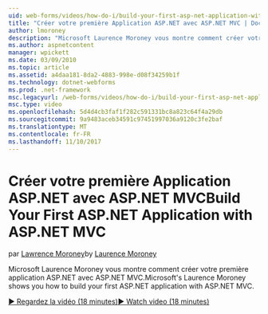 ```yaml
---
uid: web-forms/videos/how-do-i/build-your-first-asp-net-application-with-asp-net-mvc
title: "Créer votre première Application ASP.NET avec ASP.NET MVC | Documents Microsoft"
author: lmoroney
description: "Microsoft Laurence Moroney vous montre comment créer votre première application ASP.NET avec ASP.NET MVC."
ms.author: aspnetcontent
manager: wpickett
ms.date: 03/09/2010
ms.topic: article
ms.assetid: a4daa181-8da2-4883-998e-d08f34259b1f
ms.technology: dotnet-webforms
ms.prod: .net-framework
msc.legacyurl: /web-forms/videos/how-do-i/build-your-first-asp-net-application-with-asp-net-mvc
msc.type: video
ms.openlocfilehash: 5d4d4cb3faf1f282c591331bc8a823c64f4a29db
ms.sourcegitcommit: 9a9483aceb34591c97451997036a9120c3fe2baf
ms.translationtype: MT
ms.contentlocale: fr-FR
ms.lasthandoff: 11/10/2017
---
```

<a name="build-your-first-aspnet-application-with-aspnet-mvc"></a><span data-ttu-id="2cc46-103">Créer votre première Application ASP.NET avec ASP.NET MVC</span><span class="sxs-lookup"><span data-stu-id="2cc46-103">Build Your First ASP.NET Application with ASP.NET MVC</span></span>
====================
<span data-ttu-id="2cc46-104">par [Lawrence Moroney](https://github.com/lmoroney)</span><span class="sxs-lookup"><span data-stu-id="2cc46-104">by [Laurence Moroney](https://github.com/lmoroney)</span></span>

<span data-ttu-id="2cc46-105">Microsoft Laurence Moroney vous montre comment créer votre première application ASP.NET avec ASP.NET MVC.</span><span class="sxs-lookup"><span data-stu-id="2cc46-105">Microsoft's Laurence Moroney shows you how to build your first ASP.NET application with ASP.NET MVC.</span></span>

[<span data-ttu-id="2cc46-106">&#9654; Regardez la vidéo (18 minutes)</span><span class="sxs-lookup"><span data-stu-id="2cc46-106">&#9654; Watch video (18 minutes)</span></span>](https://channel9.msdn.com/Blogs/ASP-NET-Site-Videos/build-your-first-asp-net-application-with-asp-net-mvc)
